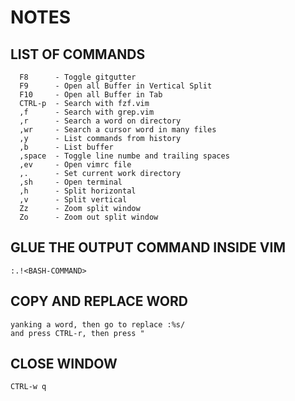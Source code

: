 # NOTES                          

## LIST OF COMMANDS
```
  F8      - Toggle gitgutter
  F9      - Open all Buffer in Vertical Split
  F10     - Open all Buffer in Tab
  CTRL-p  - Search with fzf.vim
  ,f      - Search with grep.vim
  ,r      - Search a word on directory
  ,wr     - Search a cursor word in many files
  ,y      - List commands from history
  ,b      - List buffer
  ,space  - Toggle line numbe and trailing spaces
  ,ev     - Open vimrc file
  ,.      - Set current work directory
  ,sh     - Open terminal
  ,h      - Split horizontal
  ,v      - Split vertical
  Zz      - Zoom split window
  Zo      - Zoom out split window
```

## GLUE THE OUTPUT COMMAND INSIDE VIM
    :.!<BASH-COMMAND>

## COPY AND REPLACE WORD
    yanking a word, then go to replace :%s/
    and press CTRL-r, then press " 

## CLOSE WINDOW
    CTRL-w q


